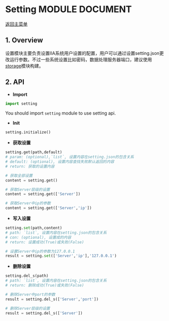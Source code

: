 # Setting MODULE DOCUMENT

[返回主菜单](../README.md)

## 1. Overview

设置模块主要负责设置IIA系统用户设置的配置，用户可以通过设置setting.json更改运行参数。不过一些系统设置比如密码，数据处理服务器端口，建议使用[storage](../storage/README.md)模块构建。

## 2. API

* __Import__  

``` Python
import setting
```

You should import `setting` module to use setting api.  

* **Init**

```python
setting.initialize()
```

* **获取设置**

```python
setting.get(path,default)
# param: (optional),`list`, 设置内容在setting.json的包含关系
# default: (optional), 设置内容查找失败默认返回的内容
# return: 获取的设置内容

# 获取全部设置
content = setting.get()

# 获取Server层级的设置
content = setting.get(['Server'])

# 获取Server中ip的参数
content = setting.get(['Server','ip'])
```

* **写入设置**

```python
setting.set(path,content)
# path: `list`, 设置内容在setting.json的包含关系
# con: (optional), 设置成的内容
# return: 设置成功(True)或失败(False)

# 设置Server中ip的参数为127.0.0.1
result = setting.set(['Server','ip'],'127.0.0.1')
```

* **删除设置**

```python
setting.del_s(path)
# path: `list`, 设置内容在setting.json的包含关系
# return: 删除成功(True)或失败(False)

# 删除Server中port的参数
result = setting.del_s(['Server','port'])

# 删除Server层级的设置
result = setting.del_s(['Server'])
```

